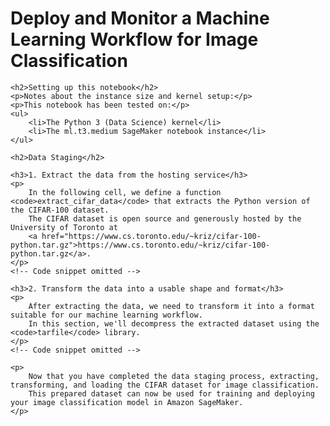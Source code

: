 <!DOCTYPE html>
<html>
<head>
    <title>Deploy and Monitor a Machine Learning Workflow for Image Classification</title>
</head>
<body>
    <h1>Deploy and Monitor a Machine Learning Workflow for Image Classification</h1>

    <h2>Setting up this notebook</h2>
    <p>Notes about the instance size and kernel setup:</p>
    <p>This notebook has been tested on:</p>
    <ul>
        <li>The Python 3 (Data Science) kernel</li>
        <li>The ml.t3.medium SageMaker notebook instance</li>
    </ul>

    <h2>Data Staging</h2>

    <h3>1. Extract the data from the hosting service</h3>
    <p>
        In the following cell, we define a function <code>extract_cifar_data</code> that extracts the Python version of the CIFAR-100 dataset.
        The CIFAR dataset is open source and generously hosted by the University of Toronto at
        <a href="https://www.cs.toronto.edu/~kriz/cifar-100-python.tar.gz">https://www.cs.toronto.edu/~kriz/cifar-100-python.tar.gz</a>.
    </p>
    <!-- Code snippet omitted -->

    <h3>2. Transform the data into a usable shape and format</h3>
    <p>
        After extracting the data, we need to transform it into a format suitable for our machine learning workflow.
        In this section, we'll decompress the extracted dataset using the <code>tarfile</code> library.
    </p>
    <!-- Code snippet omitted -->

    <p>
        Now that you have completed the data staging process, extracting, transforming, and loading the CIFAR dataset for image classification.
        This prepared dataset can now be used for training and deploying your image classification model in Amazon SageMaker.
    </p>
</body>
</html>
